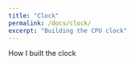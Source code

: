 ```yaml
---
title: "Clock"
permalink: /docs/clock/
excerpt: "Building the CPU clock"
---
```


How I built the clock
